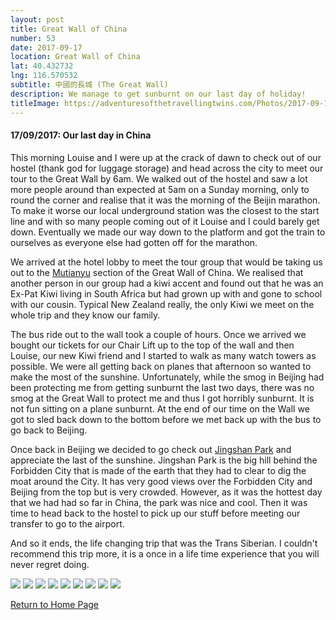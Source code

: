```yaml
---
layout: post
title: Great Wall of China
number: 53
date: 2017-09-17
location: Great Wall of China
lat: 40.432732
lng: 116.570532
subtitle: 中國的長城 (The Great Wall)
description: We manage to get sunburnt on our last day of holiday!
titleImage: https://adventuresofthetravellingtwins.com/Photos/2017-09-17-GreatWall/cover-min.JPG
---
```


<h4>17/09/2017: Our last day in China</h4>

This morning Louise and I were up at the crack of dawn to check out of our hostel (thank god for luggage storage) and head across the city to meet our tour to the Great Wall by 6am. We walked out of the hostel and saw a lot more people around than expected at 5am on a Sunday morning, only to round the corner and realise that it was the morning of the Beijin marathon. To make it worse our local underground station was the closest to the start line and with so many people coming out of it Louise and I could barely get down. Eventually we made our way down to the platform and got the train to ourselves as everyone else had gotten off for the marathon. 

We arrived at the hotel lobby to meet the tour group that would be taking us out to the <a target="_blank" href="https://www.travelchinaguide.com/china_great_wall/scene/beijing/mutianyu.htm">Mutianyu</a> section of the Great Wall of China. We realised that another person in our group had a kiwi accent and found out that he was an Ex-Pat Kiwi living in South Africa but had grown up with and gone to school with our cousin. Typical New Zealand really, the only Kiwi we meet on the whole trip and they know our family. 

The bus ride out to the wall took a couple of hours. Once we arrived we bought our tickets for our Chair Lift up to the top of the wall and then Louise, our new Kiwi friend and I started to walk as many watch towers as possible. We were all getting back on planes that afternoon so wanted to make the most of the sunshine. Unfortunately, while the smog in Beijing had been protecting me from getting sunburnt the last two days, there was no smog at the Great Wall to protect me and thus I got horribly sunburnt. It is not fun sitting on a plane sunburnt. At the end of our time on the Wall we got to sled back down to the bottom before we met back up with the bus to go back to Beijing. 

Once back in Beijing we decided to go check out <a target="_blank" href="https://www.travelchinaguide.com/attraction/beijing/jingshan.htm">Jingshan Park</a> and appreciate the last of the sunshine. Jingshan Park is the big hill behind the Forbidden City that is made of the earth that they had to clear to dig the moat around the City. It has very good views over the Forbidden City and Beijing from the top but is very crowded. However, as it was the hottest day that we had had so far in China, the park was nice and cool. Then it was time to head back to the hostel to pick up our stuff before meeting our transfer to go to the airport. 

And so it ends, the life changing trip that was the Trans Siberian. I couldn't recommend this trip more, it is a once in a life time experience that you will never regret doing. 

<img src="https://adventuresofthetravellingtwins.com/Photos/2017-09-17-GreatWall/day11-min.JPG" class="image1">
<img src="https://adventuresofthetravellingtwins.com/Photos/2017-09-17-GreatWall/day12-min.JPG" class="image1">
<img src="https://adventuresofthetravellingtwins.com/Photos/2017-09-17-GreatWall/day13-min.JPG" class="image1">
<img src="https://adventuresofthetravellingtwins.com/Photos/2017-09-17-GreatWall/day14-min.JPG" class="image1">
<img src="https://adventuresofthetravellingtwins.com/Photos/2017-09-17-GreatWall/day15-min.JPG" class="image1">
<img src="https://adventuresofthetravellingtwins.com/Photos/2017-09-17-GreatWall/day16-min.JPG" class="image1">
<img src="https://adventuresofthetravellingtwins.com/Photos/2017-09-17-GreatWall/day17-min.JPG" class="image1">
<img src="https://adventuresofthetravellingtwins.com/Photos/2017-09-17-GreatWall/day18-min.JPG" class="image1">
<img src="https://adventuresofthetravellingtwins.com/Photos/2017-09-17-GreatWall/day19-min.JPG" class="image1">

<a href="https://adventuresofthetravellingtwins.com/">Return to Home Page</a>
